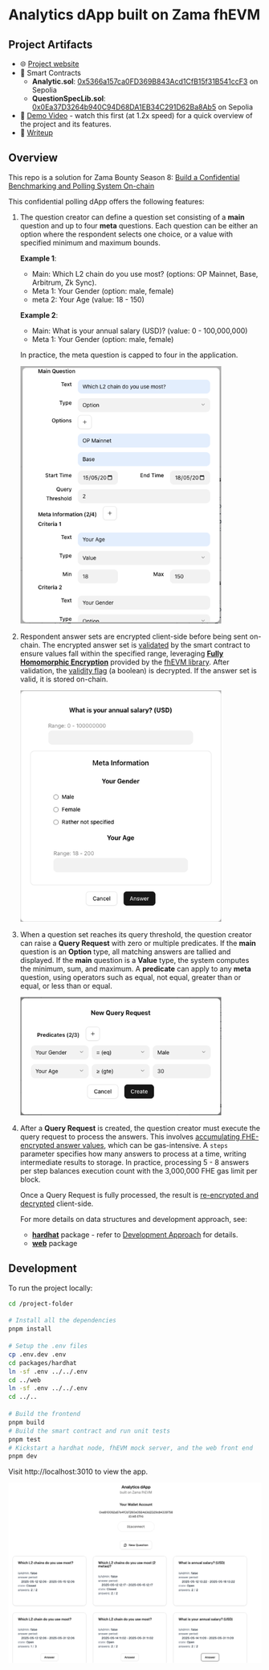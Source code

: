 # Analytics dApp built on Zama fhEVM

## Project Artifacts

- 🌐 [Project website](https://analytics-zama.vercel.app)
- 📜 Smart Contracts
  - **Analytic.sol**: [0x5366a157ca0FD369B843Acd1CfB15f31B541ccF3](https://sepolia.etherscan.io/address/0x5366a157ca0FD369B843Acd1CfB15f31B541ccF3#code) on Sepolia
  - **QuestionSpecLib.sol**: [0x0Ea37D3264b940C94D68DA1EB34C291D62Ba8Ab5](https://sepolia.etherscan.io/address/0x0Ea37D3264b940C94D68DA1EB34C291D62Ba8Ab5#code) on Sepolia
- 🎥 [Demo Video](https://www.loom.com/share/13061bce424e4bed9d7f7551d3f5f33d) - watch this first (at 1.2x speed) for a quick overview of the project and its features.
- 📝 [Writeup](http://jimmychu0807.hk/analytics-zama)

## Overview

This repo is a solution for Zama Bounty Season 8: [Build a Confidential Benchmarking and Polling System On-chain](https://github.com/zama-ai/bounty-program/issues/144)

This confidential polling dApp offers the following features:

1. The question creator can define a question set consisting of a **main** question and up to four **meta** questions. Each question can be either an option where the respondent selects one choice, or a value with specified minimum and maximum bounds.

   **Example 1**:
   - Main: Which L2 chain do you use most? (options: OP Mainnet, Base, Arbitrum, Zk Sync).
   - Meta 1: Your Gender (option: male, female)
   - meta 2: Your Age (value: 18 - 150)

   **Example 2**:
   - Main: What is your annual salary (USD)? (value: 0 - 100,000,000)
   - Meta 1: Your Gender (option: male, female)

   In practice, the meta question is capped to four in the application.

   <img src="assets/02.png" alt="Question Set" style="width: 400px"/>

2. Respondent answer sets are encrypted client-side before being sent on-chain. The encrypted answer set is [validated](https://github.com/jimmychu0807/analytics-dapp-zama/blob/9adb191f8359d95b3d5e0ab30ca039461542d747/packages/hardhat/contracts/Analytic.sol#L173-L187) by the smart contract to ensure values fall within the specified range, leveraging [**Fully Homomorphic Encryption**](https://mirror.xyz/privacy-scaling-explorations.eth/D8UHFW1t48x2liWb5wuP6LDdCRbgUH_8vOFvA0tNDJA) provided by the [fhEVM library](https://www.zama.ai/products-and-services/fhevm). After validation, the [validity flag](https://github.com/jimmychu0807/analytics-dapp-zama/blob/9adb191f8359d95b3d5e0ab30ca039461542d747/packages/hardhat/contracts/Analytic.sol#L209) (a boolean) is decrypted. If the answer set is valid, it is stored on-chain.

   <img src="assets/03.png" alt="Answer" style="width: 400px"/>

3. When a question set reaches its query threshold, the question creator can raise a **Query Request** with zero or multiple predicates. If the **main** question is an **Option** type, all matching answers are tallied and displayed. If the **main** question is a **Value** type, the system computes the minimum, sum, and maximum. A **predicate** can apply to any **meta** question, using operators such as equal, not equal, greater than or equal, or less than or equal.

   <img src="assets/04.png" alt="Query Request" style="width: 400px"/>

4. After a **Query Request** is created, the question creator must execute the query request to process the answers. This involves [accumulating FHE-encrypted answer values](https://github.com/jimmychu0807/analytics-dapp-zama/blob/9adb191f8359d95b3d5e0ab30ca039461542d747/packages/hardhat/contracts/Analytic.sol#L315-L324), which can be gas-intensive. A `steps` parameter specifies how many answers to process at a time, writing intermediate results to storage. In practice, processing 5 - 8 answers per step balances execution count with the 3,000,000 FHE gas limit per block.

   Once a Query Request is fully processed, the result is [re-encrypted and decrypted](https://docs.zama.ai/fhevm/smart-contract/decryption/reencryption) client-side.

   For more details on data structures and development approach, see:

   - [**hardhat**](./packages/hardhat) package - refer to [Development Approach](./packages/hardhat/README.md#development-approach) for details.
   - [**web**](./packages/web) package

## Development

To run the project locally:

```sh
cd /project-folder

# Install all the dependencies
pnpm install

# Setup the .env files
cp .env.dev .env
cd packages/hardhat
ln -sf .env ../../.env
cd ../web
ln -sf .env ../../.env
cd ../..

# Build the frontend
pnpm build
# Build the smart contract and run unit tests
pnpm test
# Kickstart a hardhat node, fhEVM mock server, and the web front end
pnpm dev
```

Visit http://localhost:3010 to view the app.

![project screenshot](./assets/01.png)
